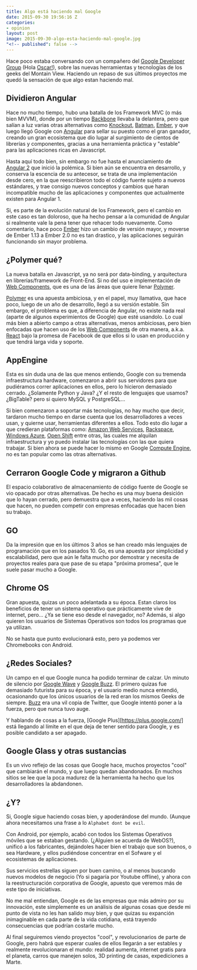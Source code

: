 ```yaml
---
title: Algo está haciendo mal Google
date: 2015-09-30 19:56:16 Z
categories:
- opinion
layout: post
image: 2015-09-30-algo-esta-haciendo-mal-google.jpg
"<!-- published": false -->
---
```


Hace poco estaba conversando con un compañero del [Google Developer Group][gdg_managua] (Hola [Oscar!][oscar_mcm]), sobre las nuevas herramientas y tecnologías de los geeks del Montain View. Haciendo un repaso de sus últimos proyectos me quedó la sensación de que algo estan haciendo mal.

## Dividieron Angular

Hace no mucho tiempo, hubo una batalla de los Framework MVC (o más bien MVVM), donde por un tiempo [Backbone][backbonejs] llevaba la delantera, pero que salían a luz varias otras alternativas como [Knockout][knockoutjs], [Batman][batmanjs], [Ember][emberjs], y que luego llegó Google con [Angular][angularjs] para sellar su puesto como el gran ganador, creando un gran ecosistema que dio lugar al surgimiento de cientos de librerías y componentes, gracias a una herramienta práctica y "estable" para las aplicaciones ricas en Javascript. 

Hasta aquí todo bien, sin embargo no fue hasta el anunciamiento de [Angular 2][angular2js] que inició la polémica. Si bien aún se encuentra en desarrollo, y  conserva la escencia de su antecesor, se trata de una implementación desde cero, en la que reescribieron todo el código fuente sujeto a nuevos estándares, y trae consigo nuevos conceptos y cambios que haran incompatible mucho de las aplicaciones y componentes que actualmente existen para Angular 1. 

Si, es parte de la evolución natural de los Framework, pero el cambio en este caso es tan doloroso, que ha hecho pensar a la comunidad de Angular si realmente vale la pena tener que rehacer todo nuevamente. Como comentario, hace poco [Ember][emberjs] hizo un cambio de versión mayor, y moverse de Ember 1.13 a Ember 2.0 no es tan drastico, y las aplicaciones seguirán funcionando sin mayor problema.


## ¿Polymer qué? 

La nueva batalla en Javascript, ya no será por data-binding, y arquitectura en librerías/framework de Front-End. Si no del uso e implementación de [Web Components][webcomponents], que es una de las áreas que quiere llenar [Polymer][polymer].

[Polymer][polymer] es una apuesta ambiciosa, y en el papel, muy llamativa, que hace poco, luego de un año de desarrollo, llegó a su versión estable. Sin embargo, el problema es que, a diferencia de Angular, no existe nada real (aparte de algunos experimientos de Google) que esté usandolo. Lo cual más bien a abierto campo a otras alternativas, menos ambiciosas, pero bien enfocadas que hacen uso de los [Web Components][webcomponents] de otra manera, a.k.a. [React][reactjs] bajo la promesa de Facebook de que ellos si lo usan en producción y que tendrá larga vida y soporte.

 
## AppEngine

Esta es sin duda una de las que menos entiendo, Google con su tremenda infraestructura hardware, comenzaron a abrir sus servidores para que pudiéramos correr aplicaciones en ellos, pero lo hicieron demasiado cerrado. ¿Solamente Python y Java? ¿Y el resto de lenguajes que usamos? ¿BigTable? pero si quiero MySQL y PostgreSQL...

Si bien comenzaron a soportar más tecnologías, no hay mucho que decir, tardaron mucho tiempo en darse cuenta que los desarrolladores a veces usan, y quierne usar, herramientas diferentes a ellos. Todo esto dio lugar a  que credieran plataformas como: [Amazon Web Services][aws], [Rackspace][rackspace], [Windows Azure][azure], [Open Shift][openshift] entre otras, las cuales me alquilan infraestructura y yo puedo instalar las tecnologías con las que quiera trabajar. Si bien ahora se puede hacer lo mismo en Google [Compute Engine][compute_engine], no es tan popular como las otras alternativas.


## Cerraron Google Code y migraron a Github

El espacio colaborativo de almacenamiento de código fuente de Google se vio opacado por otras alternativas. De hecho es una muy buena desición que lo hayan cerrado, pero demuestra que a veces, haciendo las mil cosas que hacen, no pueden competir con empresas enfocadas que hacen bien su trabajo.


## GO ##

Da la impresión que en los últimos 3 años se han creado más lenguajes de programación que en los pasados 10. Go, es una apuesta por simplicidad y escalabilidad, pero que aún le falta mucho por demostrar y necesita de proyectos reales para que pase de su etapa "próxima promesa", que le suele pasar mucho a Google.


## Chrome OS ##

Gran apuesta, quizas un poco adelantada a su época. Estan claros los beneficios de tener un sistema operativo que prácticamente vive de internet, pero... ¿Ya se tiene eso desde el navegador, no?  Además, si algo quieren los usuarios de Sistemas Operativos son todos los programas que ya utilizan.

No se hasta que punto evolucionará esto, pero ya podemos ver Chromebooks con Android.

## ¿Redes Sociales? ##

Un campo en el que Google nunca ha podido terminar de calzar. Un minuto de silencio por [Google Wave][wave] y [Google Buzz][buzz]. El primero quizas fue demasiado futurista para su época, y el usuario medio nunca entendió, ocasionando que los únicos usuarios de la red eran los mismos Geeks de siempre. [Buzz][buzz] era una vil copia de Twitter, que Google intentó poner a la fuerza, pero que nunca tuvo auge.

Y hablando de cosas a la fuerza, [Google Plus][https://plus.google.com/] está llegando al límite en el que deja de tener sentido para Google, y es posible candidato a ser apagado. 


## Google Glass y otras sustancias ##

Es un vivo reflejo de las cosas que Google hace, muchos proyectos "cool" que cambiarán el mundo, y que luego quedan abandonados. En muchos sitios se lee  que la poca madurez de la herramienta ha hecho que los desarrolladores la abdandonen.


## ¿Y? ##

Si, Google sigue haciendo cosas bien, y apoderándose del mundo. (Aunque ahora necesitamos una frase a lo `Alphabet dont be evil`.

Con Android, por ejemplo, acabó con todos los Sistemas Operativos móviles que se estaban gestando. (¿Alguien se acuerda de WebOS?), unificó a los fabricantes, dejándoles hacer bien el trabajo que son buenos, o sea Hardware, y ellos pudiéndose concentrar en el Sofware y el ecosistemas de aplicaciones.

Sus servicios estrellas siguen por buen camino, o al menos buscando nuevos modelos de negocio (Yo si pagaría por Youtube offline), y ahora con la reestructuración corporativa de Google, apuesto que veremos más de este tipo de iniciativas.

No me mal entiendan, Google es de las empresas que más admiro por su innovación, este simplemente es un análisis de algunas cosas que desde mi punto de vista no les han salido muy bien, y que quizas su expanción inimaginable en cada parte de la vida cotidiana, está trayendo consecuencias que podrían costarle mucho. 

Al final seguiremos viendo proyectos "cool", y revolucionarios de parte de Google, pero habrá que esperar cuales de ellos llegarán a ser estables y realmente revolucionaran el mundo: realidad aumenta, internet gratis para el planeta, carros que manejen solos, 3D printing de casas, expediciones a Marte.


[oscar_mcm]: https://twitter.com/oscar_mcm
[gdg_managua]: https://developers.google.com/groups/chapter/113255713593303778606/

[backbonejs]: http://backbonejs.org/
[knockoutjs]: http://knockoutjs.com/
[batmanjs]: http://batmanjs.org/
[emberjs]: http://emberjs.com/
[angularjs]: https://angularjs.org/
[angular2js]: https://angular.io/

[webcomponents]: http://webcomponents.org/
[polymer]: https://www.polymer-project.org/1.0/
[reactjs]: https://facebook.github.io/react/

[aws]:http://aws.amazon.com/
[rackspace]: http://www.rackspace.com/
[azure]: https://azure.microsoft.com
[openshift]: https://www.openshift.com
[compute_engine]: https://cloud.google.com/compute/

[buzz]: https://support.google.com/mail/answer/1698228?hl=en
[wave]: https://support.google.com/answer/1083134?hl=en
[plus]: https://plus.google.com/

[^1]: React tiene el soporte de Facebook tras el.
[^2]: Poner referencia de Bigtable
